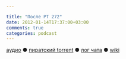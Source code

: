 ```yaml
---

title: "После РТ 272"
date: 2012-01-14T17:37:00+03:00
comments: true
categories: podcast
---
```

[аудио](http://cdn.radio-t.com/rt272post.mp3) ● [пиратский torrent](http://pirates.radio-t.com/torrents/rt272post.mp3.torrent) ● [лог чата](http://chat.radio-t.com/logs/radio-t-272.html) ● [wiki](http://wiki.radio-t.com/%D0%9F%D0%BE%D1%81%D0%BB%D0%B5_%D0%A0%D0%A2_272)<audio src="http://cdn.radio-t.com/rt272post.mp3" preload="none">
